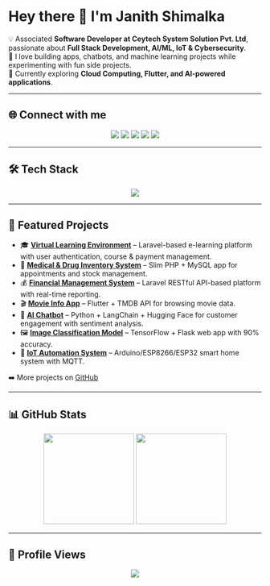 # Hey there 👋 I'm Janith Shimalka  

💡 Associated **Software Developer at Ceytech System Solution Pvt. Ltd**, passionate about **Full Stack Development, AI/ML, IoT & Cybersecurity**.  
🚀 I love building apps, chatbots, and machine learning projects while experimenting with fun side projects.  
🌱 Currently exploring **Cloud Computing, Flutter, and AI-powered applications**.  

---

## 🌐 Connect with me  
<p align="center">
  <a href="https://twitter.com/Janith_shimalka" target="_blank"><img src="https://img.shields.io/badge/Twitter-1DA1F2?style=for-the-badge&logo=twitter&logoColor=white"/></a>
  <a href="https://www.facebook.com/njjanith.shimalka" target="_blank"><img src="https://img.shields.io/badge/Facebook-1877F2?style=for-the-badge&logo=facebook&logoColor=white"/></a>
  <a href="https://instagram.com/janithshimalka" target="_blank"><img src="https://img.shields.io/badge/Instagram-E4405F?style=for-the-badge&logo=instagram&logoColor=white"/></a>
  <a href="https://github.com/JanithShimalka" target="_blank"><img src="https://img.shields.io/badge/GitHub-333333?style=for-the-badge&logo=github&logoColor=white"/></a>
  <a href="https://linkedin.com/in/janith-shimalka-76942b1a8" target="_blank"><img src="https://img.shields.io/badge/LinkedIn-0A66C2?style=for-the-badge&logo=linkedin&logoColor=white"/></a>
</p>

---

## 🛠️ Tech Stack  
<p align="center">
<img src="https://skillicons.dev/icons?i=python,java,js,ts,php,dart,c,cpp,html,css,bootstrap,react,nodejs,express,flask,laravel,mysql,mongodb,firebase,aws,gcp,docker,git,linux,figma,wordpress,tensorflow" />
</p>

---

## 🚀 Featured Projects  

- 🎓 **[Virtual Learning Environment](#)** – Laravel-based e-learning platform with user authentication, course & payment management.  
- 🏥 **[Medical & Drug Inventory System](#)** – Slim PHP + MySQL app for appointments and stock management.  
- 💰 **[Financial Management System](#)** – Laravel RESTful API-based platform with real-time reporting.  
- 🎬 **[Movie Info App](#)** – Flutter + TMDB API for browsing movie data.  
- 🤖 **[AI Chatbot](#)** – Python + LangChain + Hugging Face for customer engagement with sentiment analysis.  
- 🖼️ **[Image Classification Model](#)** – TensorFlow + Flask web app with 90% accuracy.  
- 🔌 **[IoT Automation System](#)** – Arduino/ESP8266/ESP32 smart home system with MQTT.  

➡️ More projects on [GitHub](https://github.com/JanithShimalka)  

---

## 📊 GitHub Stats  

<p align="center">
  <img src="https://github-readme-stats.vercel.app/api?username=JanithShimalka&show_icons=true&theme=radical" height="180em"/>
  <img src="https://github-readme-stats.vercel.app/api/top-langs/?username=JanithShimalka&layout=compact&theme=radical" height="180em"/>
</p>

---

## 👀 Profile Views  
<p align="center">
  <img src="https://komarev.com/ghpvc/?username=JanithShimalka&style=for-the-badge&color=blue" />
</p>
